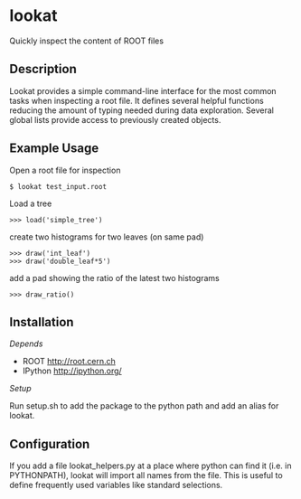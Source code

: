 lookat
======

Quickly inspect the content of ROOT files


Description
-----------
Lookat provides a simple command-line interface for the most common tasks
when inspecting a root file. It defines several helpful functions reducing
the amount of typing needed during data exploration.
Several global lists provide access to previously created objects.


Example Usage
-------------
Open a root file for inspection

    $ lookat test_input.root

Load a tree

    >>> load('simple_tree')

create two histograms for two leaves (on same pad)

    >>> draw('int_leaf')
    >>> draw('double_leaf*5')

add a pad showing the ratio of the latest two histograms

    >>> draw_ratio()


Installation
------------
*Depends*

  * ROOT <http://root.cern.ch>
  * IPython <http://ipython.org/>

*Setup*

Run setup.sh to add the package to the python path and add an alias for lookat.


Configuration
-------------
If you add a file lookat_helpers.py at a place where python can find it (i.e. in 
PYTHONPATH), lookat will import all names from the file. This is useful to define 
frequently used variables like standard selections.


